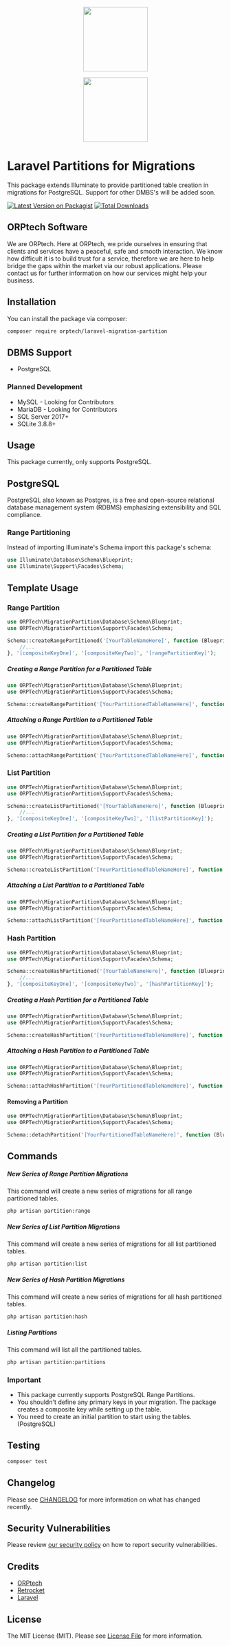 <div>
    <p align="center"><a href="https://orptech.com" target="_blank"><img src="https://orptech.com/elements/img/orptech-logo.png" width="150"></a></p>
    <p align="center"><a href="https://retrocket.io" target="_blank"><img src="https://www.retrocket.io/common/img/logo_white.png" width="150"></a></p>
</div>

# Laravel Partitions for Migrations
This package extends Illuminate to provide partitioned table creation in migrations for PostgreSQL. Support for other DMBS's will be added soon.

[![Latest Version on Packagist](https://img.shields.io/packagist/v/orptech/laravel-migration-partition.svg?style=flat-square)](https://packagist.org/packages/orptech/laravel-migration-partition)
[![Total Downloads](https://img.shields.io/packagist/dt/orptech/laravel-migration-partition.svg?style=flat-square)](https://packagist.org/packages/orptech/laravel-migration-partition)

## ORPtech Software

We are ORPtech. Here at ORPtech, we pride ourselves in ensuring that clients and services have a peaceful, safe and smooth interaction. We know how difficult it is to build trust for a service, therefore we are here to help bridge the gaps within the market via our robust applications. Please contact us for further information on how our services might help your business.

## Installation

You can install the package via composer:

```bash
composer require orptech/laravel-migration-partition
```

## DBMS Support

- PostgreSQL

### Planned Development

- MySQL - Looking for Contributors
- MariaDB - Looking for Contributors
- SQL Server 2017+
- SQLite 3.8.8+

## Usage
This package currently, only supports PostgreSQL.

## PostgreSQL
PostgreSQL also known as Postgres, is a free and open-source relational database management system (RDBMS) emphasizing extensibility and SQL compliance.

### Range Partitioning 
Instead of importing Illuminate's Schema import this package's schema:
```php
use Illuminate\Database\Schema\Blueprint;
use Illuminate\Support\Facades\Schema;
```

## Template Usage

### Range Partition

```php
use ORPTech\MigrationPartition\Database\Schema\Blueprint;
use ORPTech\MigrationPartition\Support\Facades\Schema;

Schema::createRangePartitioned('[YourTableNameHere]', function (Blueprint $table) {
    //...
}, '[compositeKeyOne]', '[compositeKeyTwo]', '[rangePartitionKey]');
```

##### Creating a Range Partition for a Partitioned Table

```php
use ORPTech\MigrationPartition\Database\Schema\Blueprint;
use ORPTech\MigrationPartition\Support\Facades\Schema;

Schema::createRangePartition('[YourPartitionedTableNameHere]', function (Blueprint $table) {}, '[suffixForPartition]', '[startDate]', '[endDate]');
```

##### Attaching a Range Partition to a Partitioned Table

```php
use ORPTech\MigrationPartition\Database\Schema\Blueprint;
use ORPTech\MigrationPartition\Support\Facades\Schema;

Schema::attachRangePartition('[YourPartitionedTableNameHere]', function (Blueprint $table) {}, '[suffixForPartition]', '[startDate]', '[endDate]');
```

### List Partition

```php
use ORPTech\MigrationPartition\Database\Schema\Blueprint;
use ORPTech\MigrationPartition\Support\Facades\Schema;

Schema::createListPartitioned('[YourTableNameHere]', function (Blueprint $table) {
    //...
}, '[compositeKeyOne]', '[compositeKeyTwo]', '[listPartitionKey]');
```

##### Creating a List Partition for a Partitioned Table

```php
use ORPTech\MigrationPartition\Database\Schema\Blueprint;
use ORPTech\MigrationPartition\Support\Facades\Schema;

Schema::createListPartition('[YourPartitionedTableNameHere]', function (Blueprint $table) {}, '[suffixForPartition]', '[listPartitionValue]');
```

##### Attaching a List Partition to a Partitioned Table

```php
use ORPTech\MigrationPartition\Database\Schema\Blueprint;
use ORPTech\MigrationPartition\Support\Facades\Schema;

Schema::attachListPartition('[YourPartitionedTableNameHere]', function (Blueprint $table) {}, '[suffixForPartition]', '[listPartitionValue]');
```

### Hash Partition

```php
use ORPTech\MigrationPartition\Database\Schema\Blueprint;
use ORPTech\MigrationPartition\Support\Facades\Schema;

Schema::createHashPartitioned('[YourTableNameHere]', function (Blueprint $table) {
    //...
}, '[compositeKeyOne]', '[compositeKeyTwo]', '[hashPartitionKey]');
```

##### Creating a Hash Partition for a Partitioned Table

```php
use ORPTech\MigrationPartition\Database\Schema\Blueprint;
use ORPTech\MigrationPartition\Support\Facades\Schema;

Schema::createHashPartition('[YourPartitionedTableNameHere]', function (Blueprint $table) {}, '[suffixForPartition]', '[hashModulus]', '[hashRemainder]');
```

##### Attaching a Hash Partition to a Partitioned Table

```php
use ORPTech\MigrationPartition\Database\Schema\Blueprint;
use ORPTech\MigrationPartition\Support\Facades\Schema;

Schema::attachHashPartition('[YourPartitionedTableNameHere]', function (Blueprint $table) {}, '[suffixForPartition]', '[hashModulus]', '[hashRemainder]');
```

#### Removing a Partition

```php
use ORPTech\MigrationPartition\Database\Schema\Blueprint;
use ORPTech\MigrationPartition\Support\Facades\Schema;

Schema::detachPartition('[YourPartitionedTableNameHere]', function (Blueprint $table) {}, '[partitionTableName]');
```

## Commands

##### New Series of Range Partition Migrations
This command will create a new series of migrations for all range partitioned tables.
```bash
php artisan partition:range
```

##### New Series of List Partition Migrations
This command will create a new series of migrations for all list partitioned tables.
```bash
php artisan partition:list
```

##### New Series of Hash Partition Migrations
This command will create a new series of migrations for all hash partitioned tables.
```bash
php artisan partition:hash
```

##### Listing Partitions
This command will list all the partitioned tables.
```bash
php artisan partition:partitions
```

### Important
- This package currently supports PostgreSQL Range Partitions.
- You shouldn't define any primary keys in your migration. The package creates a composite key while setting up the table.
- You need to create an initial partition to start using the tables. (PostgreSQL)

## Testing

```bash
composer test
```

## Changelog

Please see [CHANGELOG](CHANGELOG.md) for more information on what has changed recently.


## Security Vulnerabilities

Please review [our security policy](../../security/policy) on how to report security vulnerabilities.

## Credits

- [ORPtech](https://github.com/orptech-com)
- [Retrocket](https://github.com/retrocket)
- [Laravel](https://github.com/laravel)

## License

The MIT License (MIT). Please see [License File](LICENSE.md) for more information.
